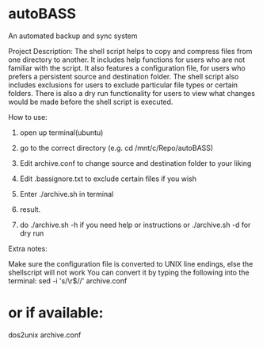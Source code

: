 # autoBASS
An automated backup and sync system

Project Description:
The shell script helps to copy and compress files from one directory to another. It includes help functions
for users who are not familiar with the script. It also features a configuration file, for users who
prefers a persistent source and destination folder. The shell script also includes exclusions for users to
exclude particular file types or certain folders. There is also a dry run functionality for users to view what changes
would be made before the shell script is executed. 


How to use:

1. open up terminal(ubuntu)

2. go to the correct directory
(e.g. cd /mnt/c/Repo/autoBASS)

3. Edit archive.conf to change source and destination folder to your liking

4. Edit .bassignore.txt to exclude certain files if you wish

5. Enter ./archive.sh in terminal

6. result.

7. do ./archive.sh -h if you need help or instructions or ./archive.sh -d for dry run


Extra notes:

Make sure the configuration file is converted to UNIX line endings, else the shellscript will not work
You can convert it by typing the following into the terminal:
sed -i 's/\r$//' archive.conf
# or if available:
dos2unix archive.conf


